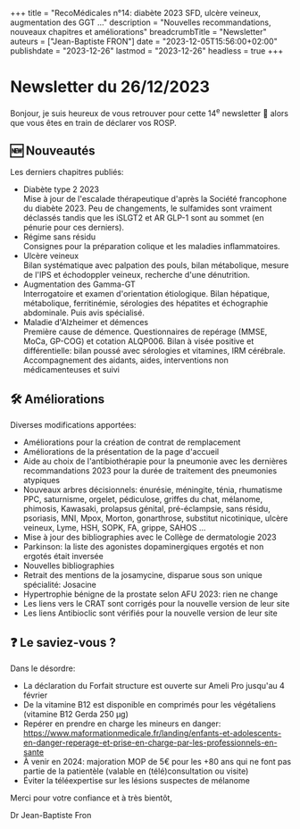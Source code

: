 +++
title = "RecoMédicales n°14: diabète 2023 SFD, ulcère veineux, augmentation des GGT ..."
description = "Nouvelles recommandations, nouveaux chapitres et améliorations"
breadcrumbTitle = "Newsletter"
auteurs = ["Jean-Baptiste FRON"]
date = "2023-12-05T15:56:00+02:00"
publishdate = "2023-12-26"
lastmod = "2023-12-26"
headless = true
+++

# Newsletter du 26/12/2023

Bonjour, je suis heureux de vous retrouver pour cette 14<sup>e</sup> newsletter 📰 alors que vous êtes en train de déclarer vos ROSP.

## 🆕 Nouveautés

Les derniers chapitres publiés:

- Diabète type 2 2023  
  Mise à jour de l'escalade thérapeutique d'après la Société francophone du diabète 2023. Peu de changements, le sulfamides sont vraiment déclassés tandis que les iSLGT2 et AR GLP-1 sont au sommet (en pénurie pour ces derniers).
- Régime sans résidu  
  Consignes pour la préparation colique et les maladies inflammatoires.
- Ulcère veineux  
  Bilan systématique avec palpation des pouls, bilan métabolique, mesure de l'IPS et échodoppler veineux, recherche d'une dénutrition.
- Augmentation des Gamma-GT  
  Interrogatoire et examen d'orientation étiologique. Bilan hépatique, métabolique, ferritinémie, sérologies des hépatites et échographie abdominale. Puis avis spécialisé.
- Maladie d'Alzheimer et démences  
  Première cause de démence. Questionnaires de repérage (MMSE, MoCa, GP-COG) et cotation ALQP006. Bilan à visée positive et différentielle: bilan poussé avec sérologies et vitamines, IRM cérébrale. Accompagnement des aidants, aides, interventions non médicamenteuses et suivi

## 🛠️ Améliorations

Diverses modifications apportées:

- Améliorations pour la création de contrat de remplacement
- Améliorations de la présentation de la page d'accueil
- Aide au choix de l'antibiothérapie pour la pneumonie avec les dernières recommandations 2023 pour la durée de traitement des pneumonies atypiques
- Nouveaux arbres décisionnels: énurésie, méningite, ténia, rhumatisme PPC, saturnisme, orgelet, pédiculose, griffes du chat, mélanome, phimosis, Kawasaki, prolapsus génital, pré-éclampsie, sans résidu, psoriasis, MNI, Mpox, Morton, gonarthrose, substitut nicotinique, ulcère veineux, Lyme, HSH, SOPK, FA, grippe, SAHOS ...
- Mise à jour des bibliographies avec le Collège de dermatologie 2023
- Parkinson: la liste des agonistes dopaminergiques ergotés et non ergotés était inversée
- Nouvelles bibliographies
- Retrait des mentions de la josamycine, disparue sous son unique spécialité: Josacine
- Hypertrophie bénigne de la prostate selon AFU 2023: rien ne change
- Les liens vers le CRAT sont corrigés pour la nouvelle version de leur site
- Les liens Antibioclic sont vérifiés pour la nouvelle version de leur site

## ❓ Le saviez-vous ?

Dans le désordre:

- La déclaration du Forfait structure est ouverte sur Ameli Pro jusqu'au 4 février
- De la vitamine B12 est disponible en comprimés pour les végétaliens (vitamine B12 Gerda 250 µg)
- Repérer en prendre en charge les mineurs en danger: <https://www.maformationmedicale.fr/landing/enfants-et-adolescents-en-danger-reperage-et-prise-en-charge-par-les-professionnels-en-sante>
- À venir en 2024: majoration MOP de 5€ pour les +80 ans qui ne font pas partie de la patientèle (valable en (télé)consultation ou visite)
- Éviter la téléexpertise sur les lésions suspectes de mélanome

Merci pour votre confiance et à très bientôt,

Dr Jean-Baptiste Fron
